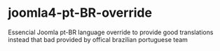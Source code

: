 # joomla4-pt-BR-override
Essencial Joomla pt-BR language override to provide good translations instead that bad provided by offical brazilian portuguese team

